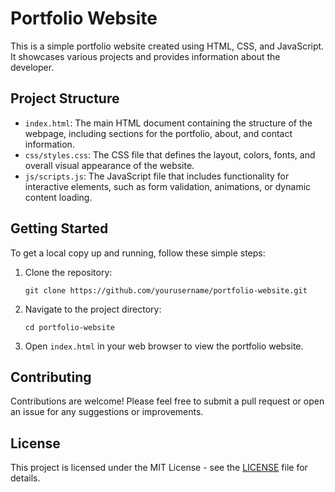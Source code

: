 # Portfolio Website

This is a simple portfolio website created using HTML, CSS, and JavaScript. It showcases various projects and provides information about the developer.

## Project Structure

- `index.html`: The main HTML document containing the structure of the webpage, including sections for the portfolio, about, and contact information.
- `css/styles.css`: The CSS file that defines the layout, colors, fonts, and overall visual appearance of the website.
- `js/scripts.js`: The JavaScript file that includes functionality for interactive elements, such as form validation, animations, or dynamic content loading.

## Getting Started

To get a local copy up and running, follow these simple steps:

1. Clone the repository:
   ```
   git clone https://github.com/yourusername/portfolio-website.git
   ```

2. Navigate to the project directory:
   ```
   cd portfolio-website
   ```

3. Open `index.html` in your web browser to view the portfolio website.

## Contributing

Contributions are welcome! Please feel free to submit a pull request or open an issue for any suggestions or improvements.

## License

This project is licensed under the MIT License - see the [LICENSE](LICENSE) file for details.